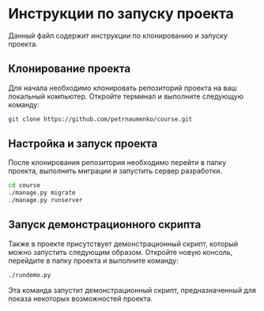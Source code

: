 # Инструкции по запуску проекта

Данный файл содержит инструкции по клонированию и запуску проекта.

## Клонирование проекта

Для начала необходимо клонировать репозиторий проекта на ваш локальный компьютер. Откройте терминал и выполните следующую команду:

```bash
git clone https://github.com/petrnaumenko/course.git
```

## Настройка и запуск проекта
После клонирования репозитория необходимо перейти в папку проекта, выполнить миграции и запустить сервер разработки.

```bash
cd course
./manage.py migrate
./manage.py runserver
```

## Запуск демонстрационного скрипта
Также в проекте присутствует демонстрационный скрипт, который можно запустить следующим образом. Откройте новую консоль, перейдите в папку проекта и выполните команду:

```bash
./rundemo.py
```
Эта команда запустит демонстрационный скрипт, предназначенный для показа некоторых возможностей проекта.

